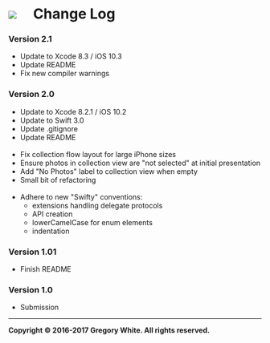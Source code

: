 # ![][AppIcon]&nbsp;&nbsp;&nbsp;&nbsp;&nbsp;Change Log

### Version 2.1
* Update to Xcode 8.3 / iOS 10.3
* Update README
* Fix new compiler warnings

### Version 2.0
* Update to Xcode 8.2.1 / iOS 10.2
* Update to Swift 3.0
* Update .gitignore
* Update README</br></br>
* Fix collection flow layout for large iPhone sizes
* Ensure photos in collection view are "not selected" at initial presentation
* Add "No Photos" label to collection view when empty
* Small bit of refactoring</br></br>
* Adhere to new "Swifty" conventions:
  - extensions handling delegate protocols
  - API creation
  - lowerCamelCase for enum elements
  - indentation

### Version 1.01
* Finish README

### Version 1.0
* Submission

---
**Copyright © 2016-2017 Gregory White. All rights reserved.**



[AppIcon]:  ../images/VirtualTourist_80.png

